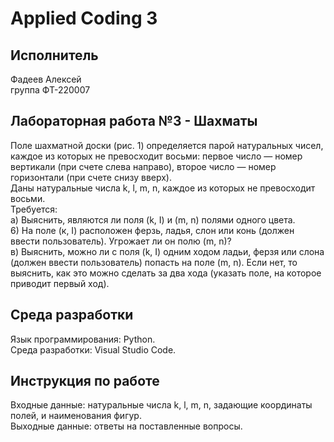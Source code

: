 # Applied Coding 3
## Исполнитель    
Фадеев Алексей    
группа ФТ-220007    
## Лабораторная работа №3 - Шахматы    
Поле шахматной доски (рис. 1) определяется парой натуральных чисел, каждое из которых не превосходит восьми: первое число — номер вертикали (при счете слева направо), второе число — номер горизонтали (при счете снизу вверх).    
Даны натуральные числа k, l, m, n, каждое из которых не превосходит восьми.    
Требуется:    
а) Выяснить, являются ли поля (k, I) и (m, n) полями одного цвета.    
6) На поле (к, I) расположен ферзь, ладья, слон или конь (должен ввести пользователь). Угрожает ли он полю (m, n)?    
в) Выяснить, можно ли с поля (k, I) одним ходом ладьи, ферзя или слона (должен ввести пользователь) попасть на поле (m, n). Если нет, то выяснить, как это можно сделать за два хода (указать поле, на которое приводит первый ход).      
## Среда разработки    
Язык программирования: Python.    
Среда разработки: Visual Studio Code.    
## Инструкция по работе    
Входные данные: натуральные числа k, l, m, n, задающие координаты полей, и наименования фигур.    
Выходные данные: ответы на поставленные вопросы.  
